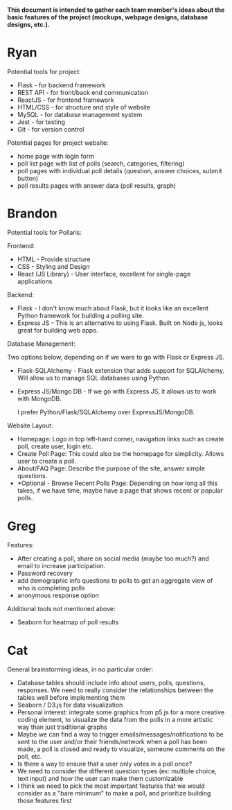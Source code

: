 #### This document is intended to gather each team member's ideas about the basic features of the project (mockups, webpage designs, database designs, etc.). 

# Ryan

Potential tools for project:
* Flask - for backend framework
* REST API - for front/back end communication
* ReactJS - for frontend framework
* HTML/CSS - for structure and style of website
* MySQL - for database management system
* Jest - for testing
* Git - for version control

Potential pages for project website:
* home page with login form
* poll list page with list of polls (search, categories, filtering)
* poll pages with individual poll details (question, answer choices, submit button)
* poll results pages with answer data (poll results, graph)


# Brandon

Potential tools for Pollaris:

Frontend:  
* HTML - Provide structure  
* CSS - Styling and Design  
* React (JS Library) - User interface, excellent for single-page applications

Backend:  
* Flask - I don't know much about Flask, but it looks like an excellent Python framework for building a polling site.  
* Express JS - This is an alternative to using Flask. Built on Node js, looks great for building web apps.

Database Management:  

  Two options below, depending on if we were to go with Flask or Express JS.
  
* Flask-SQLAlchemy - Flask extension that adds support for SQLAlchemy. Will allow us to manage SQL databases using Python.  
* Express JS/Mongo DB - If we go with Express JS, it allows us to work with MongoDB.

  I prefer Python/Flask/SQLAlchemy over ExpressJS/MongoDB.

Website Layout:  

* Homepage: Logo in top left-hand corner, navigation links such as create poll, create user, login etc.  
* Create Poll Page: This could also be the homepage for simplicity. Allows user to create a poll.  
* About/FAQ Page: Describe the purpose of the site, answer simple questions.  
* *Optional - Browse Recent Polls Page: Depending on how long all this takes, if we have time, maybe have a page that shows recent or popular polls.

# Greg

Features:
  * After creating a poll, share on social media (maybe too much?) and email to increase participation.
  * Password recovery
  * add demographic info questions to polls to get an aggregate view of who is completing polls
  * anonymous response option

Additional tools not mentioned above:
  * Seaborn for heatmap of poll results

# Cat

General brainstorming ideas, in no particular order:
* Database tables should include info about users, polls, questions, responses. We need to really consider the relationships between the tables well before implementing them
* Seaborn / D3.js for data visualization
* Personal interest: integrate some graphics from p5.js for a more creative coding element, to visualize the data from the polls in a more artistic way than just traditional graphs
* Maybe we can find a way to trigger emails/messages/notifications to be sent to the user and/or their friends/network when a poll has been made, a poll is closed and ready to visualize, someone comments on the poll, etc.
* Is there a way to ensure that a user only votes in a poll once?
* We need to consider the different question types (ex: multiple choice, text input) and how the user can make them customizable
* I think we need to pick the most important features that we would consider as a "bare minimum" to make a poll, and prioritize building those features first
